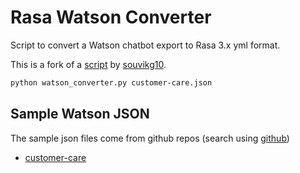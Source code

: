# Rasa Watson Converter

Script to convert a Watson chatbot export to Rasa 3.x yml format.

This is a fork of a [script](https://github.com/souvikg10/rasa_nlu/blob/watson-emulate/rasa/nlu/training_data/converters/watson_nlu_json_to_yaml_converter.py) by [souvikg10](https://github.com/souvikg10).

```sh
python watson_converter.py customer-care.json
```

## Sample Watson JSON

The sample json files come from github repos (search using [github](https://github.com/search?q=watson+%22workspace_id%22+%22learning_opt_out%22+language%3Ajson&type=code))

- [customer-care](https://github.com/watson-developer-cloud/assistant-skill-analysis/blob/master/tests/resources/test_workspaces/skill-Customer-Care-Sample.json)
